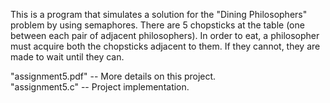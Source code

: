 This is a program that simulates a solution for the "Dining Philosophers" problem by using semaphores.
There are 5 chopsticks at the table (one between each pair of adjacent philosophers).
In order to eat, a philosopher must acquire both the chopsticks adjacent to them. If they cannot, they are made to wait until they can.

"assignment5.pdf" -- More details on this project.<br />
"assignment5.c" -- Project implementation.<br />
